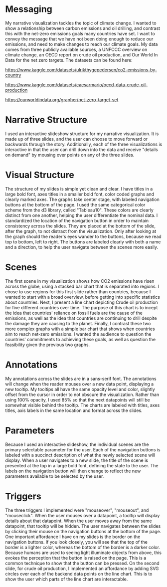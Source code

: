 # Messaging
My narrative visualization tackles the topic of climate change. I wanted to show a relationship between carbon emissions and oil drilling, and contrast this with the net-zero emissions goals many countries have set. I want to convey the message that we have not been doing enough to reduce our emissions, and need to make changes to reach our climate goals. My data comes from three publicly available sources, a UNFCCC overview on climate change, an OECD report on crude oil production, and Our World In Data for the net zero targets. The datasets can be found here:

https://www.kaggle.com/datasets/ulrikthygepedersen/co2-emissions-by-country

https://www.kaggle.com/datasets/caesarmario/oecd-data-crude-oil-production

https://ourworldindata.org/grapher/net-zero-target-set

# Narrative Structure
I used an interactive slideshow structure for my narrative visualization. It is made up of three slides, and the user can choose to move forward or backwards through the story. Additionally, each of the three visualizations is interactive in that the user can drill down into the data and receive "details on demand" by mousing over points on any of the three slides.

# Visual Structure
The structure of my slides is simple yet clean and clear. I have titles in a large bold font, axes titles in a smaller bold font, color coded graphs and clearly marked axes. The graphs take center stage, with labeled navigation buttons at the bottom of the page. I used the same categorical color scheme from the d3 library, called "Tableau10". These colors are clearly distinct from one another, helping the user differentiate the nominal data.
 I standardized the location of the navigation button in order to maintain consistency across the slides. They are placed at the bottom of the slide, after the graph, to not distract from the visualization. Only after looking at the graph should the reader's eyes wander to the buttons, because we read top to bottom, left to right. The buttons are labeled clearly with both a name and a direction, to help the user navigate between the scenes more easily.

# Scenes
The first scene in my visualization shows how CO2 emissions have risen across the globe, using a stacked bar chart that is separated into regions. I chose to use regions for this first slide rather than countries, because I wanted to start with a broad overview, before getting into specific statistics about countries. Next, I present a line chart depicting Crude oil production for five different countries over time. The purpose of this chart is to incept the idea that countries' reliance on fossil fuels are the cause of the emissions, as well as the idea that countries are continuing to drill despite the damage they are causing to the planet. Finally, I contrast these two more complex graphs with a simple bar chart that shows when countries aim to reach net-zero emissions. I wanted the audience to question the countries' commitments to achieving these goals, as well as question the feasibility given the previous two graphs. 


# Annotations
My annotations across the slides are in a sans-serif font. The annotations will change when the reader mouses over a new data point, displaying a new tooltip. My tooltips all have the same opacity level and color, slightly offset from the cursor in order to not obscure the visualization. Rather than using 100% opacity, I used 85% so that the next datapoints will still be somewhat visible behind the tooltip. The charts are labeled with titles, axes titles, axis labels in the same location and format across the slides.


# Parameters
Because I used an interactive slideshow, the individual scenes are the primary selectable parameter for the user. Each of the navigation buttons is labeled with a succinct description of what the newly selected scene will display. When a user navigates to a new slide, the title of the scene is presented at the top in a large bold font, defining the state to the user. The labels on the navigation button will then change to reflect the new parameters available to be selected by the user.

# Triggers
The three triggers I implemented were "mouseover", "mouseout", and "mouseclick". When the user mouses over a datapoint, a tooltip will display details about that datapoint. When the user moves away from the same datapoint, that tooltip will be hidden. The user navigates between the slides by clicking their mouse on the navigation buttons at the bottom of the page.
One important affordance I have on my slides is the border on the navigation buttons. If you look closely, you will see that the top of the border is a lighter color, whereas the bottom of the border is a darker color. Because humans are used to seeing light illuminate objects from above, this evokes the perception that the button is raised on the page. This is a common technique to show that the button can be pressed. 
On the second slide, for crude oil production, I implemented an affordance by adding SVG circles over each of the backend data points on the line chart. This is to show the user which parts of the line chart are interactable.
